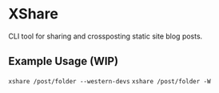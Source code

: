 # XShare

CLI tool for sharing and crossposting static site blog posts.

## Example Usage (WIP)

`xshare /post/folder --western-devs`
`xshare /post/folder -W`
